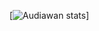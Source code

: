 


[![Audiawan stats](https://github-readme-stats.vercel.app/api?username=Audiawan&show_icons=true&theme=radical)]
